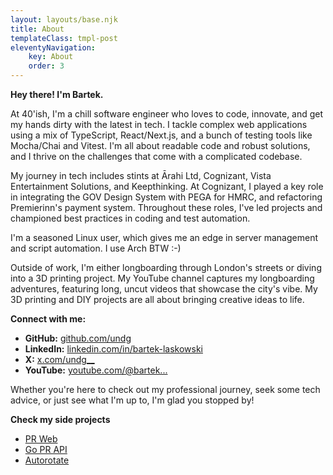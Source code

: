 ```yaml
---
layout: layouts/base.njk
title: About
templateClass: tmpl-post
eleventyNavigation:
    key: About
    order: 3
---
```


**Hey there! I'm Bartek.**

At 40'ish, I'm a chill software engineer who loves to code, innovate, and get my hands dirty with the latest in tech. I tackle complex web applications using a mix of TypeScript, React/Next.js, and a bunch of testing tools like Mocha/Chai and Vitest. I'm all about readable code and robust solutions, and I thrive on the challenges that come with a complicated codebase.

My journey in tech includes stints at Ārahi Ltd, Cognizant, Vista Entertainment Solutions, and Keepthinking. At Cognizant, I played a key role in integrating the GOV Design System with PEGA for HMRC, and refactoring Premierinn's payment system. Throughout these roles, I've led projects and championed best practices in coding and test automation.

I'm a seasoned Linux user, which gives me an edge in server management and script automation. I use Arch BTW :-)

Outside of work, I'm either longboarding through London's streets or diving into a 3D printing project. My YouTube channel captures my longboarding adventures, featuring long, uncut videos that showcase the city's vibe. My 3D printing and DIY projects are all about bringing creative ideas to life.

**Connect with me:**
- **GitHub:** [github.com/undg](http://github.com/undg)
- **LinkedIn:** [linkedin.com/in/bartek-laskowski](http://linkedin.com/in/bartek-laskowski)
- **X:** [x.com/undg__](http://x.com/undg__)
- **YouTube:** [youtube.com/@bartek...](https://www.youtube.com/@bartek...)

Whether you're here to check out my professional journey, seek some tech advice, or just see what I'm up to, I'm glad you stopped by!


**Check my side projects**
- [PR Web](https://github.com/undg/pr-web)
- [Go PR API](https://github.com/undg/go-prapi)
- [Autorotate](https://github.com/undg/autorotate)
